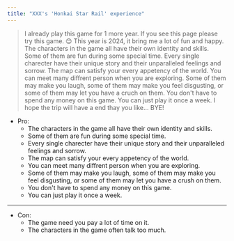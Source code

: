 ```yaml
---
title: "XXX's 'Honkai Star Rail' experience"
---
```

<head>
    <link rel="stylesheet" href="{{'/assets/css/main.css' | relative_url }}">
</head>


> I already play this game for 1 more year.
> If you see this page please try this game. 😊
> This year is 2024, it bring me a lot of fun and happy.
> The characters in the game all have their own identity and skills.
> Some of them are fun during some special time.
> Every single charecter have their unique story and their unparalleled feelings and sorrow.
> The map can satisfy your every appetency of the world.
> You can meet many diffrent person when you are exploring.
> Some of them may make you laugh, some of them may make you feel disgusting, or some of them may let you have a cruch on them.
> You don't have to spend any money on this game.
> You can just play it once a week.
> I hope the trip will have a end thay you like... BYE!


- Pro:
    - The characters in the game all have their own identity and skills.
    - Some of them are fun during some special time.
    - Every single charecter have their unique story and their unparalleled feelings and sorrow.
    - The map can satisfy your every appetency of the world.
    - You can meet many diffrent person when you are exploring.
    - Some of them may make you laugh, some of them may make you feel disgusting, or some of them may let you have a crush on them.
    - You don't have to spend any money on this game.
    - You can just play it once a week.
    
***
- Con:
    - The game need you pay a lot of time on it.
    - The characters in the game often talk too much.
        